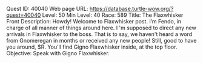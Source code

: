 Quest ID: 40040
Web page URL: https://database.turtle-wow.org/?quest=40040
Level: 50
Min Level: 40
Race: 589
Title: The Flaxwhisker Front
Description: Howdy! Welcome to Flaxwhisker post. I’m Fendo, in charge of all manner of things around here. I 'm supposed to direct any new arrivals in Flaxwhisker to the boss. That is to say, we haven't heard a word from Gnomeregan in months or received any new people! Still, good to have you around, $R. You'll find Gigno Flaxwhisker inside, at the top floor.
Objective: Speak with Gigno Flaxwhisker.
